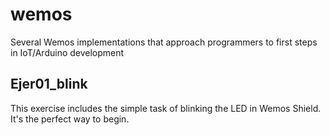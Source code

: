 # wemos
Several Wemos implementations that approach programmers to first steps in IoT/Arduino development

## Ejer01_blink
This exercise includes the simple task of blinking the LED in Wemos Shield. It's the perfect way to begin.
